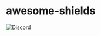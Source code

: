 # awesome-shields

[![Discord](https://img.shields.io/discord/596817243317207105)](https://discord.gg/4ZkBvR)
